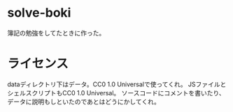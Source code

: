# solve-boki
簿記の勉強をしてたときに作った。

# ライセンス
dataディレクトリ下はデータ。CC0 1.0 Universalで使ってくれ。
JSファイルとシェルスクリプトもCC0 1.0 Universal。
ソースコードにコメントを書いたり、データに説明もしといたのであとはどうにかしてくれ。
